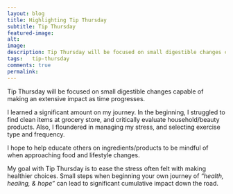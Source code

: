 ```yaml
---
layout: blog
title: Highlighting Tip Thursday
subtitle: Tip Thursday
featured-image:
alt:
image:
description: Tip Thursday will be focused on small digestible changes capable of making an extensive impact as time progresse
tags:   tip-thursday
comments: true
permalink:
---
```

Tip Thursday will be focused on small digestible changes capable of making an extensive impact as time progresses.

I learned a significant amount on my journey. In the beginning, I struggled to find clean items at grocery store, and critically evaluate household/beauty products. Also, I floundered in managing my stress, and selecting exercise type and frequency.

I hope to help educate others on ingredients/products to be mindful of when approaching food and lifestyle changes.

My goal with Tip Thursday is to ease the stress often felt with making healthier choices.
Small steps when beginning your own journey of *“health, healing, & hope”* can lead to significant cumulative impact down the road.
